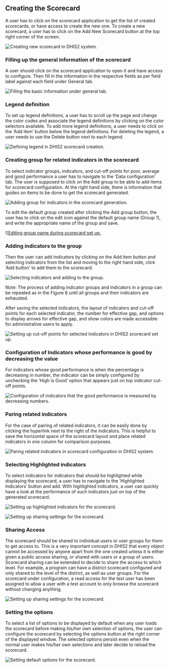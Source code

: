 ## Creating the Scorecard

A user has to click on the scorecard application to get the list of created scorecards, or have access to create the new one. To create a new scorecard, a user has to click on the Add New Scorecard button at the top right corner of the screen.

![Creating new scorecard in DHIS2 system.](resources/images/Figure3.png)

### Filling up the general information of the scorecard

A user should click on the scorecard application to open it and have access to configure. Then fill in the information in the respective fields as per field label against each field under General tab.

![Filling the basic information under general tab.](resources/images/Figure4.png)

### Legend definition

To set up legend definitions, a user has to scroll up the page and change the color codes and associate the legend definitions by clicking on the color selectors available. To add more legend definitions, a user needs to click on the ‘Add item’ button below the legend definitions. For deleting the legend, a user needs to use the Delete button next to each legend.

![Defining legend in DHIS2 scorecard creation.](resources/images/Figure5.png)

### Creating group for related indicators in the scorecard

To select indicator groups, indicators, and cut-off points for poor, average and good performance a user has to navigate to the ‘Data configuration’ tab. The user is supposed to click on the Add group to be able to add items for scorecard configuration. At the right hand side, there is information that guides on items to be done to get the scorecard generated.

![Adding group for indicators in the scorecard generation.](resources/images/Figure6.png)

To edit the default group created after clicking the Add group button, the user has to click on the edit icon against the default group name (Group 1), and write the appropriate name of the group and save.

![[Editing group name during scorecard set up.](resources/images/Figure7.png)

### Adding indicators to the group

Then the user can add indicators by clicking on the Add item button and selecting indicators from the list and moving to the right hand side, click ‘Add button’ to add them to the scorecard.

![Selecting indicators and adding to the group.](resources/images/Figure8.png)

Note: The process of adding indicator groups and indicators in a group can be repeated as in the Figure 8 until all groups and their indicators are exhausted.

After saving the selected indicators, the layout of indicators and cut-off points for each selected indicator, the number for effective gap, and options to display arrows for effective gap, and show colors are made accessible for administrative users to apply.

![Setting up cut-off points for selected indicators in DHIS2 scorecard set up.](resources/images/Figure9.png)

### Configuration of Indicators whose performance is good by decreasing the value

For indicators whose good performance is when the percentage is decreasing in number, the indicator can be simply configured by unchecking the ‘High is Good’ option that appears just on top indicator cut-off points.

![Configuration of indicators that the good performance is measured by decreasing numbers.](resources/images/Figure10.png)

### Paring related indicators

For the case of pairing of related indicators, it can be easily done by clicking the hyperlink next to the right of the indicators. This is helpful to save the horizontal space of the scorecard layout and place related indicators in one column for comparison purposes.

![Paring related indicators in scorecard configuration in DHIS2 system.](resources/images/Figure11.png)

### Selecting Highlighted indicators

To select indicators for indicators that should be highlighted while displaying the scorecard, a user has to navigate to the ‘Highlighted Indicators’ button and add. With highlighted indicators, a user can quickly have a look at the performance of such indicators just on top of the generated scorecard.

![Setting up highlighted indicators for the scorecard.](resources/images/Figure12a.png)

![Setting up sharing settings for the scorecard.](resources/images/Figure12b.png)

### Sharing Access

The scorecard should be shared to individual users or user groups for them to get access to. This is a very important concept in DHIS2 that every object cannot be accessed by anyone apart from the one created unless it is either given a public access sharing, or shared with users or a group of users. Scorecard sharing can be extended to decide to share the access to which level. For example, a program can have a district scorecard configured and only shared to the level of the district, as well as user groups. For the scorecard under configuration, a read access for the test user has been assigned to allow a user with a test account to only browse the scorecard without changing anything.

![Setting up sharing settings for the scorecard.](resources/images/Figure13.png)

### Setting the options

To select a list of options to be displayed by default when any user loads the scorecard before making his/her own selection of options, the user can configure the scorecard by selecting the options button at the right corner of the displayed window. The selected options persist even when the normal user makes his/her own selections and later decide to reload the scorecard.

![Setting default options for the scorecard.](resources/images/Figure14.png)
